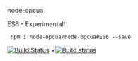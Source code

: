 node-opcua

ES6 - Experimental!

````
 npm i node-opcua/node-opcua#ES6 --save
````

[![Build Status](https://travis-ci.org/node-opcua/node-opcua.svg?branch=ES6)](https://travis-ci.org/node-opcua/node-opcua)
 +[![Build status](https://ci.appveyor.com/api/projects/status/8sgtm3n15aii98oc/branch/ES6?svg=true)](https://ci.appveyor.com/project/erossignon/node-opcua/branch/ES6)
 
